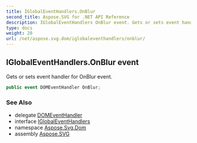 ```yaml
---
title: IGlobalEventHandlers.OnBlur
second_title: Aspose.SVG for .NET API Reference
description: IGlobalEventHandlers OnBlur event. Gets or sets event handler for OnBlur event
type: docs
weight: 20
url: /net/aspose.svg.dom/iglobaleventhandlers/onblur/
---
```

## IGlobalEventHandlers.OnBlur event

Gets or sets event handler for OnBlur event.

```csharp
public event DOMEventHandler OnBlur;
```

### See Also

* delegate [DOMEventHandler](../../../aspose.svg.dom.events/domeventhandler/)
* interface [IGlobalEventHandlers](../)
* namespace [Aspose.Svg.Dom](../../../aspose.svg.dom/)
* assembly [Aspose.SVG](../../../)

